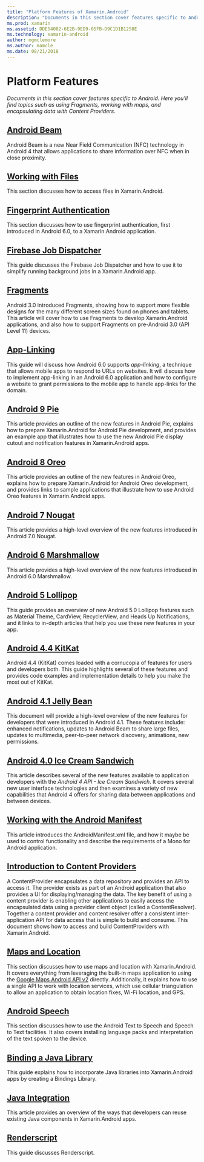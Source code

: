 ```yaml
---
title: "Platform Features of Xamarin.Android"
description: "Documents in this section cover features specific to Android. Here you'll find topics such as using Fragments, working with maps, and encapsulating data with Content Providers."
ms.prod: xamarin
ms.assetid: DDE54082-6E2B-9ED9-05FB-D9C1D1B1258E
ms.technology: xamarin-android
author: mgmclemore
ms.author: mamcle
ms.date: 08/21/2018
---
```


# Platform Features

_Documents in this section cover features specific to Android. Here you'll find topics such as using Fragments, working with maps, and encapsulating data with Content Providers._

## [Android Beam](~/android/platform/android-beam.md)

Android Beam is a new Near Field Communication (NFC) technology in
Android 4 that allows applications to share information over NFC when
in close proximity.

## [Working with Files](~/android/platform/files/index.md)

This section discusses how to access files in Xamarin.Android.

## [Fingerprint Authentication](~/android/platform/fingerprint-authentication/index.md)

This section discusses how to use fingerprint authentication, first
introduced in Android 6.0, to a Xamarin.Android application.


## [Firebase Job Dispatcher](~/android/platform/firebase-job-dispatcher.md)

This guide discusses the Firebase Job Dispatcher and how to use it to
simplify running background jobs in a Xamarin.Android app.

##  [Fragments](~/android/platform/fragments/index.md)

Android 3.0 introduced Fragments, showing how to support more flexible
designs for the many different screen sizes found on phones and
tablets. This article will cover how to use Fragments to develop
Xamarin.Android applications, and also how to support Fragments on
pre-Android 3.0 (API Level 11) devices.



## [App-Linking](~/android/platform/app-linking.md)

This guide will discuss how Android 6.0 supports _app-linking_, a
technique that allows mobile apps to respond to URLs on websites. It
will discuss how to implement app-linking in an Android 6.0 application
and how to configure a website to grant permissions to the mobile app
to handle app-links for the domain.


##  [Android 9 Pie](~/android/platform/pie.md)

This article provides an outline of the new features in Android Pie,
explains how to prepare Xamarin.Android for Android Pie development,
and provides an example app that illustrates how to use the new Android
Pie display cutout and notification features in Xamarin.Android apps.


##  [Android 8 Oreo](~/android/platform/oreo.md)

This article provides an outline of the new features in Android Oreo,
explains how to prepare Xamarin.Android for Android Oreo development,
and provides links to sample applications that illustrate how to use
Android Oreo features in Xamarin.Android apps.



##  [Android 7 Nougat](~/android/platform/nougat.md)

This article provides a high-level overview of the new features
introduced in Android 7.0 Nougat.




##  [Android 6 Marshmallow](~/android/platform/marshmallow.md)

This article provides a high-level overview of the new features
introduced in Android 6.0 Marshmallow.




##  [Android 5 Lollipop](~/android/platform/lollipop.md)

This guide provides an overview of new Android 5.0 Lollipop features such as
Material Theme, CardView, RecyclerView, and Heads Up Notifications, and
it links to in-depth articles that help you use these new features in
your app.



##  [Android 4.4 KitKat](~/android/platform/kitkat.md)

Android 4.4 (KitKat) comes loaded with a cornucopia of features for
users and developers both. This guide highlights several of these
features and provides code examples and implementation details to help
you make the most out of KitKat.




##  [Android 4.1 Jelly Bean](~/android/platform/jelly-bean.md)

This document will provide a high-level overview of the new features
for developers that were introduced in Android 4.1. These features
include: enhanced notifications, updates to Android Beam to share large
files, updates to multimedia, peer-to-peer network discovery,
animations, new permissions.



##  [Android 4.0 Ice Cream Sandwich](~/android/platform/ice-cream-sandwich.md)

This article describes several of the new features available to
application developers with the *Android 4 API - Ice Cream Sandwich*.
It covers several new user interface technologies and then examines a
variety of new capabilities that Android 4 offers for sharing data
between applications and between devices.


##  [Working with the Android Manifest](android-manifest.md)

This article introduces the AndroidManifest.xml file, and how it maybe
be used to control functionality and describe the requirements of a
Mono for Android application.


##  [Introduction to Content Providers](~/android/platform/content-providers/index.md)

A ContentProvider encapsulates a data repository and provides an API to
access it. The provider exists as part of an Android application that
also provides a UI for displaying/managing the data. The key benefit of
using a content provider is enabling other applications to easily
access the encapsulated data using a provider client object (called a
ContentResolver). Together a content provider and content resolver
offer a consistent inter-application API for data access that is simple
to build and consume. This document shows how to access and build
ContentProviders with Xamarin.Android.



##  [Maps and Location](~/android/platform/maps-and-location/index.md)

This section discusses how to use maps and location with
Xamarin.Android. It covers everything from leveraging the built-in maps
application to using the
[Google Maps Android API v2](https://developers.google.com/maps/documentation/android/)
directly. Additionally, it explains how to use a single API to work
with location services, which use cellular triangulation to allow an
application to obtain location fixes, Wi-Fi location, and GPS.



## [Android Speech](~/android/platform/speech.md)

This section discusses how to use the Android Text to Speech and Speech
to Text facilities. It also covers installing language packs and
interpretation of the text spoken to the device.


##  [Binding a Java Library](binding-java-library/index.md)

This guide explains how to incorporate Java libraries into
Xamarin.Android apps by creating a Bindings Library.

##  [Java Integration](java-integration/index.md)

This article provides an overview of the ways that developers can reuse
existing Java components in Xamarin.Android apps.

##  [Renderscript](renderscript.md)

This guide discusses Renderscript.
